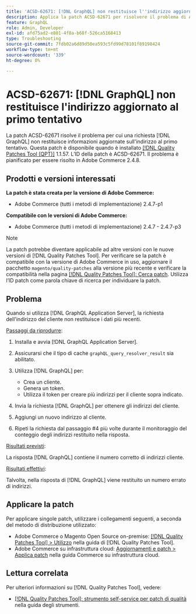 ```yaml
---
title: 'ACSD-62671: [!DNL GraphQL] non restituisce l''indirizzo aggiornato al primo tentativo'
description: Applica la patch ACSD-62671 per risolvere il problema di Adobe Commerce per cui una richiesta di  [!DNL GraphQL]  non restituisce informazioni aggiornate sull'indirizzo al primo tentativo.
feature: GraphQL
role: Admin, Developer
exl-id: afd75ad2-e801-4f8a-b68f-526ca5168413
type: Troubleshooting
source-git-commit: 7fdb02a6d89d50ea593c5fd99d78101f89198424
workflow-type: tm+mt
source-wordcount: '339'
ht-degree: 0%

---
```


# ACSD-62671: [!DNL GraphQL] non restituisce l&#39;indirizzo aggiornato al primo tentativo

La patch ACSD-62671 risolve il problema per cui una richiesta [!DNL GraphQL] non restituisce informazioni aggiornate sull&#39;indirizzo al primo tentativo. Questa patch è disponibile quando è installato [[!DNL Quality Patches Tool (QPT)]](https://experienceleague.adobe.com/docs/commerce-operations/tools/quality-patches-tool/usage.html?lang=it) 1.1.57. L’ID della patch è ACSD-62671. Il problema è pianificato per essere risolto in Adobe Commerce 2.4.8.

## Prodotti e versioni interessati

**La patch è stata creata per la versione di Adobe Commerce:**

* Adobe Commerce (tutti i metodi di implementazione) 2.4.7-p1

**Compatibile con le versioni di Adobe Commerce:**

* Adobe Commerce (tutti i metodi di implementazione) 2.4.7 - 2.4.7-p3

>[!NOTE]
>
>La patch potrebbe diventare applicabile ad altre versioni con le nuove versioni di [!DNL Quality Patches Tool]. Per verificare se la patch è compatibile con la versione di Adobe Commerce in uso, aggiornare il pacchetto `magento/quality-patches` alla versione più recente e verificare la compatibilità nella pagina [[!DNL Quality Patches Tool]: Cerca patch](https://experienceleague.adobe.com/tools/commerce-quality-patches/index.html?lang=it). Utilizza l’ID patch come parola chiave di ricerca per individuare la patch.

## Problema

Quando si utilizza [!DNL GraphQL Application Server], la richiesta dell&#39;indirizzo del cliente non restituisce i dati più recenti.

<u>Passaggi da riprodurre</u>:

1. Installa e avvia [!DNL GraphQL Application Server].
1. Assicurarsi che il tipo di cache `graphQL_query_resolver_result` sia abilitato.
1. Utilizza [!DNL GraphQL] per:

   * Crea un cliente.
   * Genera un token.
   * Utilizza il token per creare più indirizzi per il cliente sopra indicato.

1. Invia la richiesta [!DNL GraphQL] per ottenere gli indirizzi del cliente.
1. Aggiungi un nuovo indirizzo al cliente.
1. Ripeti la richiesta dal passaggio #4 più volte durante il monitoraggio del conteggio degli indirizzi restituito nella risposta.

<u>Risultati previsti</u>:

La risposta [!DNL GraphQL] contiene il numero corretto di indirizzi cliente.

<u>Risultati effettivi</u>:

Talvolta, nella risposta di [!DNL GraphQL] viene restituito un numero errato di indirizzi.

## Applicare la patch

Per applicare singole patch, utilizzare i collegamenti seguenti, a seconda del metodo di distribuzione utilizzato:

* Adobe Commerce o Magento Open Source on-premise: [[!DNL Quality Patches Tool] > Utilizzo](/help/tools/quality-patches-tool/usage.md) nella guida di [!DNL Quality Patches Tool].
* Adobe Commerce su infrastruttura cloud: [Aggiornamenti e patch > Applica patch](https://experienceleague.adobe.com/docs/commerce-cloud-service/user-guide/develop/upgrade/apply-patches.html?lang=it) nella guida Commerce su infrastruttura cloud.

## Lettura correlata

Per ulteriori informazioni su [!DNL Quality Patches Tool], vedere:

* [[!DNL Quality Patches Tool]: strumento self-service per patch di qualità](/help/tools/quality-patches-tool/quality-patches-tool-to-self-serve-quality-patches.md) nella guida degli strumenti.
